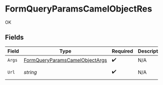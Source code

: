 # FormQueryParamsCamelObjectRes

OK


## Fields

| Field                                                                                                                                     | Type                                                                                                                                      | Required                                                                                                                                  | Description                                                                                                                               | Example                                                                                                                                   |
| ----------------------------------------------------------------------------------------------------------------------------------------- | ----------------------------------------------------------------------------------------------------------------------------------------- | ----------------------------------------------------------------------------------------------------------------------------------------- | ----------------------------------------------------------------------------------------------------------------------------------------- | ----------------------------------------------------------------------------------------------------------------------------------------- |
| `Args`                                                                                                                                    | [FormQueryParamsCamelObjectArgs](../../Models/Operations/FormQueryParamsCamelObjectArgs.md)                                               | :heavy_check_mark:                                                                                                                        | N/A                                                                                                                                       |                                                                                                                                           |
| `Url`                                                                                                                                     | *string*                                                                                                                                  | :heavy_check_mark:                                                                                                                        | N/A                                                                                                                                       | http://localhost:35123/anything/queryParams/form/camelObj?item_count=10&obj_param=encoded_count%2C11%2Cencoded_term%2Cbar&search_term=foo |
